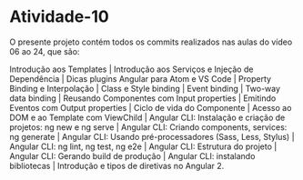 # Atividade-10

O presente projeto contém todos os commits realizados nas aulas do vídeo 06 ao 24, que são:

Introdução aos Templates | Introdução aos Serviços e Injeção de Dependência | Dicas plugins Angular para Atom e VS Code | 
Property Binding e Interpolação | Class e Style binding | Event binding | Two-way data binding | Reusando Componentes com Input properties | 
Emitindo Eventos com Output properties | Ciclo de vida do Componente | Acesso ao DOM e ao Template com ViewChild | Angular CLI: Instalação e criação de projetos: ng new e ng serve | 
Angular CLI: Criando components, services: ng generate | Angular CLI: Usando pré-processadores (Sass, Less, Stylus) | Angular CLI: ng lint, ng test, ng e2e | 
Angular CLI: Estrutura do projeto | Angular CLI: Gerando build de produção | Angular CLI: instalando bibliotecas | Introdução e tipos de diretivas no Angular 2.
